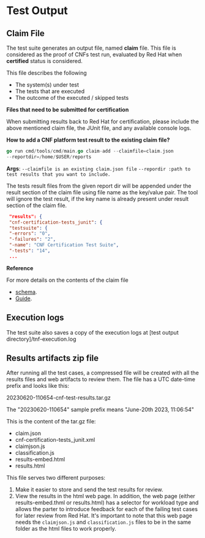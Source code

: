 <!-- markdownlint-disable line-length no-bare-urls no-emphasis-as-heading -->
# Test Output

## Claim File

The test suite generates an output file, named **claim** file. This file is considered as the proof of CNFs test run, evaluated by Red Hat when **certified** status is considered.

This file describes the following

* The system(s) under test
* The tests that are executed
* The outcome of the executed / skipped tests

**Files that need to be submitted for certification**

When submitting results back to Red Hat for certification, please include the above mentioned claim file, the JUnit file, and any available console logs.

**How to add a CNF platform test result to the existing claim file?**

```go
go run cmd/tools/cmd/main.go claim-add --claimfile=claim.json
--reportdir=/home/$USER/reports
```

 **Args**:
`--claimfile is an existing claim.json file`
`--repordir :path to test results that you want to include.`

 The tests result files from the given report dir will be appended under the result section of the claim file using file name as the key/value pair.
 The tool will ignore the test result, if the key name is already present under result section of the claim file.

```json
 "results": {
 "cnf-certification-tests_junit": {
 "testsuite": {
 "-errors": "0",
 "-failures": "2",
 "-name": "CNF Certification Test Suite",
 "-tests": "14",
 ...
```

**Reference**

For more details on the contents of the claim file

* [schema](https://github.com/test-network-function/test-network-function-claim/blob/main/schemas/claim.schema.json).  
* [Guide](https://redhat-connect.gitbook.io/openshift-badges/badges/cloud-native-network-functions-cnf).

## Execution logs

The test suite also saves a copy of the execution logs at [test output directory]/tnf-execution.log

## Results artifacts zip file

After running all the test cases, a compressed file will be created with all the results files and web artifacts to review them. The file has a UTC date-time prefix and looks like this:

20230620-110654-cnf-test-results.tar.gz

The "20230620-110654" sample prefix means "June-20th 2023, 11:06:54"

This is the content of the tar.gz file:
- claim.json
- cnf-certification-tests_junit.xml
- claimjson.js
- classification.js
- results-embed.html
- results.html

This file serves two different purposes:
1. Make it easier to store and send the test results for review.
2. View the results in the html web page. In addition, the web page (either results-embed.thml or results.html) has a selector for workload type and allows the parter to introduce feedback for each of the failing test cases for later review from Red Hat. It's important to note that this web page needs the `claimjson.js` and `classification.js` files to be in the same folder as the html files to work properly.
